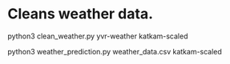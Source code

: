 # Cleans weather data.
python3 clean_weather.py yvr-weather katkam-scaled

python3 weather_prediction.py weather_data.csv katkam-scaled